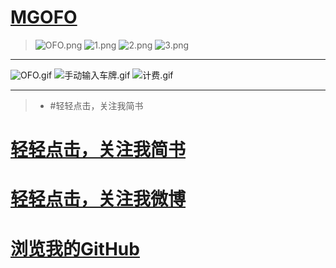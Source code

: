 # [MGOFO](http://www.jianshu.com/p/c708df5fcd45)

>![OFO.png](http://upload-images.jianshu.io/upload_images/1429890-61180c73c82b2a91.png?imageMogr2/auto-orient/strip%7CimageView2/2/w/1240)
![1.png](http://upload-images.jianshu.io/upload_images/1429890-a05504fa98fc0a50.png?imageMogr2/auto-orient/strip%7CimageView2/2/w/1240)
![2.png](http://upload-images.jianshu.io/upload_images/1429890-c9a854841262adfc.png?imageMogr2/auto-orient/strip%7CimageView2/2/w/1240)
![3.png](http://upload-images.jianshu.io/upload_images/1429890-9e3f60b6db8c7cf2.png?imageMogr2/auto-orient/strip%7CimageView2/2/w/1240)

***
![OFO.gif](http://upload-images.jianshu.io/upload_images/1429890-f3357eafbb072188.gif?imageMogr2/auto-orient/strip)
![手动输入车牌.gif](http://upload-images.jianshu.io/upload_images/1429890-eadcf7171070aba9.gif?imageMogr2/auto-orient/strip)
![计费.gif](http://upload-images.jianshu.io/upload_images/1429890-fd3c0164b8cf4734.gif?imageMogr2/auto-orient/strip)
***
>- #轻轻点击，关注我简书
 # [轻轻点击，关注我简书](http://www.jianshu.com/u/57b58a39b70e)
 # [轻轻点击，关注我微博](http://weibo.com/2778589865/profile?rightmod=1&wvr=6&mod=personinfo)
 # [浏览我的GitHub](https://github.com/LYM-mg)

